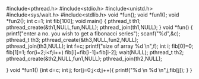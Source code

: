 #include<pthread.h>
#include<stdio.h>
#include<unistd.h>
#include<sys/wait.h>
#include<stdlib.h>
void *fun();
void *fun1();
void *fun2();
int c=1;
int fib[100];
void main()
{
pthread_t th1;
pthread_create(&th1,NULL,fun,NULL);
pthread_join(th1,NULL);
}
void *fun()
{
printf("enter a no. you wish to get a fibonacci series");
scanf("%d",&c);
pthread_t th3;
pthread_create(&th3,NULL,fun2,NULL);
pthread_join(th3,NULL);
int f=c;
printf("size of array %d \n",f);
int i;
fib[0]=0;
fib[1]=1;
for(i=2;i<f;i++)
fib[i]=fib[i-1]+fib[i-2];
wait(NULL);
pthread_t th2;
pthread_create(&th2,NULL,fun1,NULL);
pthread_join(th2,NULL);

}
void *fun1()
{int d=c;
int j;
for(j=0;j<d;j++){
printf("%d \n  %d  \n",j,fib[j]);
}
}

